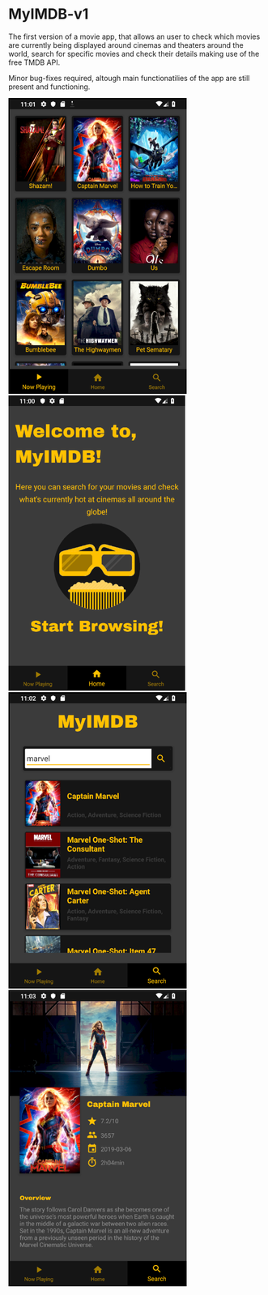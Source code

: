# MyIMDB-v1

The first version of a movie app, that allows an user to check which movies are currently being displayed around cinemas and theaters around the world, search for specific movies and check their details making use of the free TMDB API.

Minor bug-fixes required, altough main functionatilies of the app are still present and functioning.

![Now Playing](/screens/now_playing_screen.png) 
![Home](/screens/home_screen.png) 
![Search](/screens/search_screen.png) 
![Details](/screens/details_screen.png)


